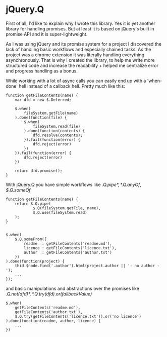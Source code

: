 jQuery.Q
========

First of all, I'd like to explain why I wrote this library. Yes it is yet another library for handling promises. But at least it is based on jQuery's built in promise API and it is super-lightweight.

As I was using jQuery and its promise system for a project I discovered the lack of handling basic workflows and especially chained tasks. As the project was a chrome extension it was literally handling everything asynchronously. That is why I created the library, to help me write more structured code and increase the readability + helped me centralize error and progress handling as a bonus.


While working with a lot of async calls you can easily end up with a 'when-done' hell instead of a callback hell. Pretty much like this:

	function getFileContents(name) {
		var dfd = new $.Deferred;

		$.when(
			fileSystem.getFile(name)
		).done(function(file) {
			$.when(
				fileSystem.read(file)
			).done(function(contents) {
				dfd.resolve(contents);
			}).fail(function(error) {
				dfd.reject(error)
			})
		}).fail(function(error) {
			dfd.reject(error)
		})

		return dfd.promise();
	}


With jQuery.Q you have simple workflows like *$.Q.pipe*, *$.Q.anyOf*, *$.Q.someOf*

	function getFileContents(name) {
		return $.Q.pipe(
    			$.Q(fileSystem.getFile, name), 
    			$.Q.use(fileSystem.read)
		);
	}


	$.when(
		$.Q.someFrom({
			readme  : getFileContents('readme.md'),
			licence : getFileContents('licence.txt'),
			author  : getFileContents('author.txt')
		})
	).done(function(project) {
		thid.$node.find('.author').html(project.author || '- no author -');
		...
	});



and basic manipulations and abstractions over the promises like *$.Q.not(dfd)*, *$.Q.try(dfd).or(fallbackValue)*

	$.when(
    	getFileContents('readme.md'),
    	getFileContents('author.txt'),
		$.Q.try(getFileContents('licence.txt')).or('no licence')
 	).done(function(readme, author, licence) {
 		...
 	})

